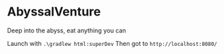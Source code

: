 # AbyssalVenture
Deep into the abyss, eat anything you can


Launch with `.\gradlew html:superDev`
Then got to `http://localhost:8080/`